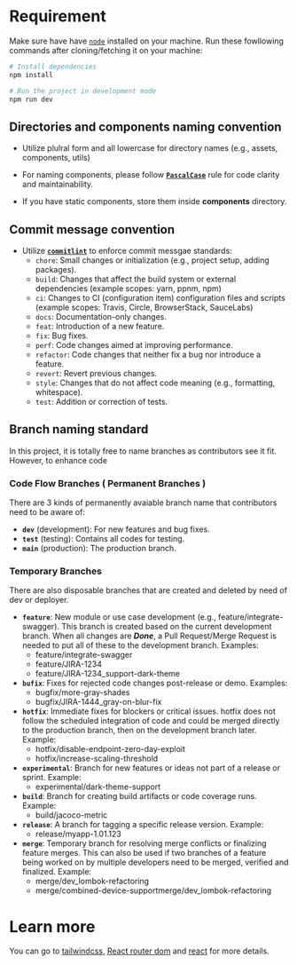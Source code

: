 # Requirement

Make sure have have [`node`](https://nodejs.org/en) installed on your machine.
Run these fowllowing commands after cloning/fetching it on your machine:

```bash
# Install dependencies
npm install

# Run the project in development mode
npm run dev
```

## Directories and components naming convention

- Utilize plulral form and all lowercase for directory names (e.g., assets, components, utils)

- For naming components, please follow [**`PascalCase`**](https://www.theserverside.com/definition/Pascal-case#:~:text=Pascal%20case%20%2D%2D%20or%20PascalCase,names%20to%20include%20blank%20spaces.) rule for code clarity and maintainability.

- If you have static components, store them inside **components** directory.

## Commit message convention

- Utilize [**`commitlint`**](https://github.com/conventional-changelog/commitlint) to enforce commit messgae standards:
  - `chore`: Small changes or initialization (e.g., project setup, adding packages).
  - `build`: Changes that affect the build system or external dependencies (example scopes: yarn, ppnm, npm)
  - `ci`: Changes to CI (configuration item) configuration files and scripts (example scopes: Travis, Circle, BrowserStack, SauceLabs)
  - `docs`: Documentation-only changes.
  - `feat`: Introduction of a new feature.
  - `fix`: Bug fixes.
  - `perf`: Code changes aimed at improving performance.
  - `refactor`: Code changes that neither fix a bug nor introduce a feature.
  - `revert`: Revert previous changes.
  - `style`: Changes that do not affect code meaning (e.g., formatting, whitespace).
  - `test`: Addition or correction of tests.

## Branch naming standard

In this project, it is totally free to name branches as contributors see it fit. However, to enhance code

### Code Flow Branches ( Permanent Branches )

There are 3 kinds of permanently avaiable branch name that contributors need to be aware of:

- **`dev`** (development): For new features and bug fixes.
- **`test`** (testing): Contains all codes for testing.
- **`main`** (production): The production branch.

### Temporary Branches

There are also disposable branches that are created and deleted by need of dev or deployer.

- **`feature`**: New module or use case development (e.g., feature/integrate-swagger). This branch is created based on the current development branch. When all changes are **_Done_**, a Pull Request/Merge Request is needed to put all of these to the development branch. Examples:
  - feature/integrate-swagger
  - feature/JIRA-1234
  - feature/JIRA-1234_support-dark-theme
- **`bufix`**: Fixes for rejected code changes post-release or demo. Examples:
  - bugfix/more-gray-shades
  - bugfix/JIRA-1444_gray-on-blur-fix
- **`hotfix`**: Immediate fixes for blockers or critical issues. hotfix does not follow the scheduled integration of code and could be merged directly to the production branch, then on the development branch later. Example:
  - hotfix/disable-endpoint-zero-day-exploit
  - hotfix/increase-scaling-threshold
- **`experimental`**: Branch for new features or ideas not part of a release or sprint. Example:
  - experimental/dark-theme-support
- **`build`**: Branch for creating build artifacts or code coverage runs. Example:
  - build/jacoco-metric
- **`release`**: A branch for tagging a specific release version. Example:
  - release/myapp-1.01.123
- **`merge`**: Temporary branch for resolving merge conflicts or finalizing feature merges. This can also be used if two branches of a feature being worked on by multiple developers need to be merged, verified and finalized. Example:
  - merge/dev_lombok-refactoring
  - merge/combined-device-supportmerge/dev_lombok-refactoring

# Learn more

You can go to [tailwindcss](https://tailwindcss.com/), [React router dom](https://reactrouter.com/en/main) and [react](https://react.dev/) for more details.
